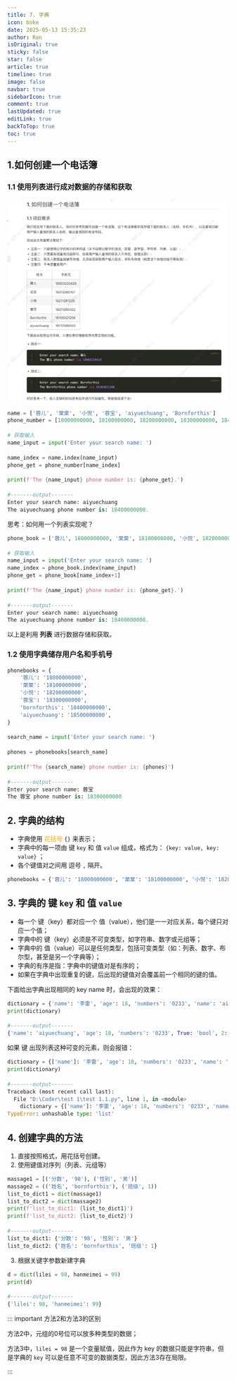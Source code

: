 ```yaml
---
title: 7. 字典
icon: boke
date: 2025-05-13 15:35:23
author: Ran
isOriginal: true
sticky: false
star: false
article: true
timeline: true
image: false
navbar: true
sidebarIcon: true
comment: true
lastUpdated: true
editLink: true
backToTop: true
toc: true
---
```


## 1.如何创建一个电话簿

### 1.1 使用列表进行成对数据的存储和获取

![](./07-dict.assets/image-20250513153704154.png)

```python
name = ['蓉儿', '棠棠', '小悦', '蓉宝', 'aiyuechuang', 'Bornforthis']
phone_number = [18000000000, 18100000000, 18200000000, 18300000000, 18400000000, 18500000000]

# 获取输入
name_input = input('Enter your search name: ')

name_index = name.index(name_input)
phone_get = phone_number[name_index]

print(f'The {name_input} phone number is: {phone_get}.')

#-------output-------
Enter your search name: aiyuechuang
The aiyuechuang phone number is: 18400000000.
```



思考：如何用一个列表实现呢？

```python
phone_book = ['蓉儿', 18000000000, '棠棠', 18100000000, '小悦', 18200000000, '蓉宝', 18300000000, 'aiyuechuang', 18400000000, 'Bornforthis', 18500000000]

# 获取输入
name_input = input('Enter your search name: ')
name_index = phone_book.index(name_input)
phone_get = phone_book[name_index+1]

print(f'The {name_input} phone number is: {phone_get}.')

#-------output-------
Enter your search name: aiyuechuang
The aiyuechuang phone number is: 18400000000.
```

以上是利用 **列表** 进行数据存储和获取。

### 1.2 使用字典储存用户名和手机号

```python
phonebooks = {
    '蓉儿': '18000000000',
    '棠棠': '18100000000',
    '小悦': '18200000000',
    '蓉宝': '18300000000',
    'bornforthis': '18400000000',
    'aiyuechuang': '18500000000',
}

search_name = input('Enter your search name: ')

phones = phonebooks[search_name]

print(f'The {search_name} phone number is: {phones}')

#-------output-------
Enter your search name: 蓉宝
The 蓉宝 phone number is: 18300000000
```



## 2. 字典的结构

- 字典使用 <span style="color:orange">花括号</span>  `{}` 来表示；
- 字典中的每一项由 键 `key` 和 值 `value` 组成，格式为： `{key: value, key: value}` ；
- 各个键值对之间用 逗号 `,` 隔开。

```python
phonebooks = {'蓉儿': '18000000000', '棠棠': '18100000000', '小悦': '18200000000'}
```



## 3. 字典的 键 `key` 和 值 `value`  

- 每一个 键（key）都对应一个 值（value），他们是一一对应关系，每个键只对应一个值；
- 字典中的 键（key）必须是不可变类型，如字符串、数字或元组等；
- 字典中的 值（value）可以是任何类型，包括可变类型（如：列表、数字、布尔型，甚至是另一个字典等）；
- 字典的有序是指：字典中的键值对是有序的；
- 如果在字典中出现重复的键，后出现的键值对会覆盖前一个相同的键的值。

下面给出字典出现相同的 key name 时，会出现的效果：

```python
dictionary = {'name': '李雷', 'age': 18, 'numbers': '0233', 'name': 'aiyuechuang', True: 'bool', 2: 'int'}
print(dictionary)

#-------output-------
{'name': 'aiyuechuang', 'age': 18, 'numbers': '0233', True: 'bool', 2: 'int'}
```

如果 键 出现列表这种可变的元素，则会报错：

```python
dictionary = {['name']: '李雷', 'age': 18, 'numbers': '0233', 'name': 'aiyuechuang', True: 'bool', 2: 'int'}
print(dictionary)

#-------output-------
Traceback (most recent call last):
  File "D:\Coder\test 1\test 1.1.py", line 1, in <module>
    dictionary = {['name']: '李雷', 'age': 18, 'numbers': '0233', 'name': 'aiyuechuang', True: 'bool', 2: 'int'}
TypeError: unhashable type: 'list'
```



## 4. 创建字典的方法

1. 直接按照格式，用花括号创建。
2. 使用键值对序列（列表、元组等）

```python
massage1 = [('分数', '98'), ('性别', '男')]
massage2 = (('姓名', 'bornforthis'), ('班级', 1))
list_to_dict1 = dict(massage1)
list_to_dict2 = dict(massage2)
print(f'list_to_dict1: {list_to_dict1}')
print(f'list_to_dict2: {list_to_dict2}')

#-------output-------
list_to_dict1: {'分数': '98', '性别': '男'}
list_to_dict2: {'姓名': 'bornforthis', '班级': 1}

```

3. 根据关键字参数新建字典

```python
d = dict(lilei = 98, hanmeimei = 99)
print(d)

#-------output-------
{'lilei': 98, 'hanmeimei': 99}
```



::: important 方法2和方法3的区别

方法2中，元组的0号位可以放多种类型的数据；

方法3中，`lilei = 98` 是一个变量赋值，因此作为 key 的数据只能是字符串，但是字典的 `key` 可以是任意不可变的数据类型，因此方法3存在局限。

:::





























